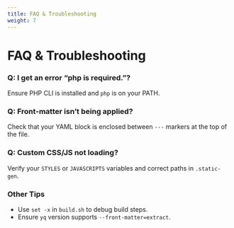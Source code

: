 ```yaml
---
title: FAQ & Troubleshooting
weight: 7
---
```


# FAQ & Troubleshooting

### Q: I get an error “php is required.”?

Ensure PHP CLI is installed and `php` is on your PATH.

### Q: Front-matter isn’t being applied?

Check that your YAML block is enclosed between `---` markers at the top of the file.

### Q: Custom CSS/JS not loading?

Verify your `STYLES` or `JAVASCRIPTS` variables and correct paths in `.static-gen`.

### Other Tips

- Use `set -x` in `build.sh` to debug build steps.
- Ensure `yq` version supports `--front-matter=extract`.
